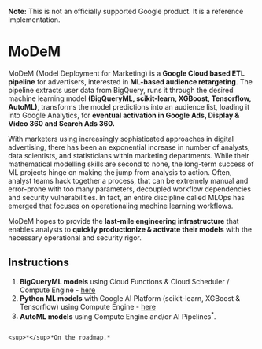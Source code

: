**Note:** This is not an officially supported Google product. It is a reference implementation.

# MoDeM
MoDeM (Model Deployment for Marketing) is a **Google Cloud based ETL pipeline** for advertisers, interested in **ML-based audience retargeting**. The pipeline extracts user data from BigQuery, runs it through the desired machine learning model **(BigQueryML, scikit-learn, XGBoost, Tensorflow, AutoML)**, transforms the model predictions into an audience list, loading it into Google Analytics, for **eventual activation in Google Ads, Display & Video 360 and Search Ads 360.** 

With marketers using increasingly sophisticated approaches in digital advertising, there has been an exponential increase in number of analysts, data scientists, and statisticians within marketing departments. While their mathematical modelling skills are second to none, the long-term success of ML projects hinge on making the jump from analysis to action. Often, analyst teams hack together a process, that can be extremely manual and error-prone with too many parameters, decoupled workflow dependencies and security vulnerabilities. In fact, an entire discipline called MLOps has emerged that focuses on operationaling machine learning workflows.    

MoDeM hopes to provide the **last-mile engineering infrastructure** that enables analysts to **quickly productionize & activate their models** with the necessary operational and security rigor. 

## Instructions

1. **BigQueryML models** using Cloud Functions & Cloud Scheduler / Compute Engine - [here](https://github.com/google/modem/blob/master/bqml/README.md)
2. **Python ML models** with Google AI Platform (scikit-learn, XGBoost & Tensorflow) using Compute Engine - [here](https://github.com/google/modem/blob/master/pythonML/README.md)
3. **AutoML models** using Compute Engine and/or AI Pipelines<sup>*</sup>.

~~~

<sup>*</sup>*On the roadmap.*
